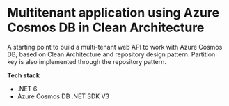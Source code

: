 # Multitenant application using Azure Cosmos DB in Clean Architecture
A starting point to build a multi-tenant web API to work with Azure Cosmos DB, based on Clean Architecture and repository design pattern. Partition key is also implemented through the repository pattern. 

**Tech stack**
* .NET 6
* Azure Cosmos DB .NET SDK V3
